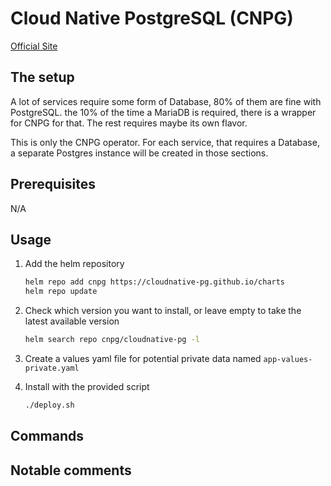 # Cloud Native PostgreSQL (CNPG)

[Official Site](https://cloudnative-pg.io/)

## The setup

A lot of services require some form of Database, 80% of them are fine with PostgreSQL. the 10% of the time a MariaDB is required, there is a wrapper for CNPG for that. The rest requires maybe its own flavor.

This is only the CNPG operator. For each service, that requires a Database, a separate Postgres instance will be created in those sections.

## Prerequisites

N/A

## Usage

1. Add the helm repository

    ```bash
    helm repo add cnpg https://cloudnative-pg.github.io/charts
    helm repo update
    ```

2. Check which version you want to install, or leave empty to take the latest available version

    ```bash
    helm search repo cnpg/cloudnative-pg -l
    ```

3. Create a values yaml file for potential private data named `app-values-private.yaml`

4. Install with the provided script

    ```bash
    ./deploy.sh
    ```

## Commands

## Notable comments
